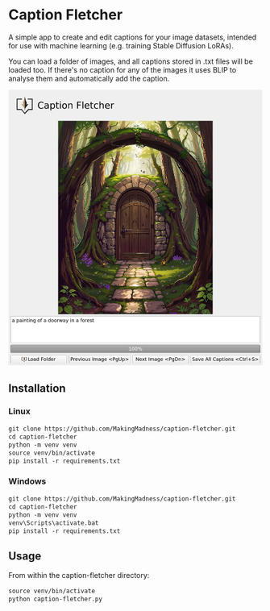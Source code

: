 # Caption Fletcher

A simple app to create and edit captions for your image datasets, intended for use with machine learning (e.g. training Stable Diffusion LoRAs).

You can load a folder of images, and all captions stored in .txt files will be loaded too. If there's no caption for any of the images it uses BLIP to analyse them and automatically add the caption.

![Caption Fletcher Screenshot](https://github.com/MakingMadness/caption-fletcher/blob/main/images/screenshot.png?raw=true)

## Installation

### Linux

```
git clone https://github.com/MakingMadness/caption-fletcher.git
cd caption-fletcher
python -m venv venv
source venv/bin/activate
pip install -r requirements.txt
```

### Windows

```
git clone https://github.com/MakingMadness/caption-fletcher.git
cd caption-fletcher
python -m venv venv
venv\Scripts\activate.bat
pip install -r requirements.txt
```

## Usage

From within the caption-fletcher directory:

```
source venv/bin/activate
python caption-fletcher.py
```